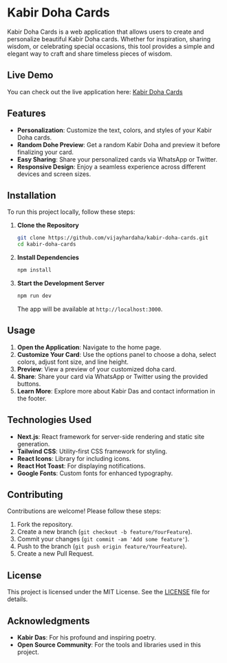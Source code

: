# Kabir Doha Cards

Kabir Doha Cards is a web application that allows users to create and personalize beautiful Kabir Doha cards. Whether for inspiration, sharing wisdom, or celebrating special occasions, this tool provides a simple and elegant way to craft and share timeless pieces of wisdom.

## Live Demo

You can check out the live application here: [Kabir Doha Cards](https://kabirdohacards.vercel.app)

## Features

- **Personalization**: Customize the text, colors, and styles of your Kabir Doha cards.
- **Random Dohe Preview**: Get a random Kabir Doha and preview it before finalizing your card.
- **Easy Sharing**: Share your personalized cards via WhatsApp or Twitter.
- **Responsive Design**: Enjoy a seamless experience across different devices and screen sizes.

## Installation

To run this project locally, follow these steps:

1. **Clone the Repository**

   ```bash
   git clone https://github.com/vijayhardaha/kabir-doha-cards.git
   cd kabir-doha-cards
   ```

2. **Install Dependencies**

   ```bash
   npm install
   ```

3. **Start the Development Server**

   ```bash
   npm run dev
   ```

   The app will be available at `http://localhost:3000`.

## Usage

1. **Open the Application**: Navigate to the home page.
2. **Customize Your Card**: Use the options panel to choose a doha, select colors, adjust font size, and line height.
3. **Preview**: View a preview of your customized doha card.
4. **Share**: Share your card via WhatsApp or Twitter using the provided buttons.
5. **Learn More**: Explore more about Kabir Das and contact information in the footer.

## Technologies Used

- **Next.js**: React framework for server-side rendering and static site generation.
- **Tailwind CSS**: Utility-first CSS framework for styling.
- **React Icons**: Library for including icons.
- **React Hot Toast**: For displaying notifications.
- **Google Fonts**: Custom fonts for enhanced typography.

## Contributing

Contributions are welcome! Please follow these steps:

1. Fork the repository.
2. Create a new branch (`git checkout -b feature/YourFeature`).
3. Commit your changes (`git commit -am 'Add some feature'`).
4. Push to the branch (`git push origin feature/YourFeature`).
5. Create a new Pull Request.

## License

This project is licensed under the MIT License. See the [LICENSE](LICENSE) file for details.

## Acknowledgments

- **Kabir Das**: For his profound and inspiring poetry.
- **Open Source Community**: For the tools and libraries used in this project.
